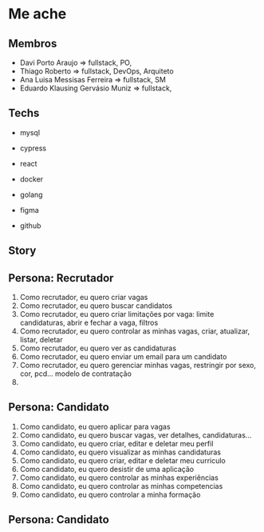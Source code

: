 # Me ache

## Membros
- Davi Porto Araujo => fullstack, PO,  
- Thiago Roberto => fullstack, DevOps, Arquiteto 
- Ana Luisa Messisas Ferreira => fullstack, SM
- Eduardo Klausing Gervásio Muniz => fullstack, 

## Techs 
- mysql
- cypress
- react
- docker
- golang

 
- figma
- github

## Story
## Persona: Recrutador
1. Como recrutador, eu quero criar vagas 
2. Como recrutador, eu quero buscar candidatos
3. Como recrutador, eu quero criar limitações por vaga: limite candidaturas, abrir e fechar a vaga, filtros
4. Como recrutador, eu quero controlar as minhas vagas, criar, atualizar, listar, deletar 
5. Como recrutador, eu quero ver as candidaturas 
6. Como recrutador, eu quero enviar um email para um candidato
7. Como recrutador, eu quero gerenciar minhas vagas, restringir por sexo, cor, pcd... modelo de contratação
8. 

## Persona: Candidato
1. Como candidato, eu quero aplicar para vagas
2. Como candidato, eu quero buscar vagas, ver detalhes, candidaturas...
3. Como candidato, eu quero criar, editar e deletar meu perfil
4. Como candidato, eu quero visualizar as minhas candidaturas 
5. Como candidato, eu quero criar, editar e deletar meu curriculo
6. Como candidato, eu quero desistir de uma aplicação 
7. Como candidato, eu quero controlar as minhas experiências
8. Como candidato, eu quero controlar as minhas competencias
9. Como candidato, eu quero controlar a minha formação 

## Persona: Candidato

